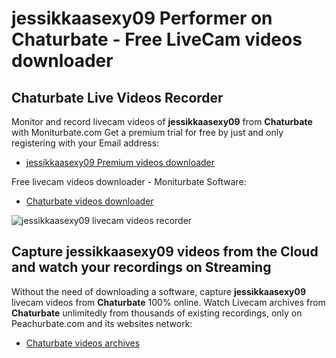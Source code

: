 # jessikkaasexy09 Performer on Chaturbate - Free LiveCam videos downloader

## Chaturbate Live Videos Recorder

Monitor and record livecam videos of **jessikkaasexy09** from **Chaturbate** with Moniturbate.com
Get a premium trial for free by just and only registering with your Email address:
* [jessikkaasexy09 Premium videos downloader](https://moniturbate.com/request-demo-licence-key.html)

Free livecam videos downloader - Moniturbate Software:
* [Chaturbate videos downloader](https://moniturbate.com/moniturbate-download-software.html)

![jessikkaasexy09 livecam videos recorder](https://peachurnet.com/templates/moniturbate-software.png)


## Capture jessikkaasexy09 videos from the Cloud and watch your recordings on Streaming

Without the need of downloading a software, capture **jessikkaasexy09** livecam videos from **Chaturbate** 100% online.
Watch Livecam archives from **Chaturbate** unlimitedly from thousands of existing recordings, only on Peachurbate.com and its websites network:
* [Chaturbate videos archives](https://peachurnet.com/)
